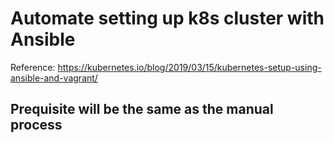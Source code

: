# Automate setting up k8s cluster with Ansible 
Reference: https://kubernetes.io/blog/2019/03/15/kubernetes-setup-using-ansible-and-vagrant/

## Prequisite will be the same as the manual process

